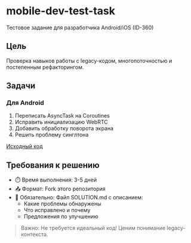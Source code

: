 # mobile-dev-test-task
Тестовое задание для разработчика Android/iOS (ID-360)
## Цель
Проверка навыков работы с legacy-кодом, многопоточностью и постепенным рефакторингом.

## Задачи
### Для Android
1. Переписать AsyncTask на Coroutines
2. Исправить инициализацию WebRTC
3. Добавить обработку поворота экрана
4. Решить проблему синглтона

[Исходный код](android/WebRTCManager.java)

## Требования к решению
- ⏱️ Время выполнения: 3-5 дней
- 📤 Формат: Fork этого репозитория
- 📝 Обязательно: Файл SOLUTION.md с описанием:
  - Какие проблемы обнаружены
  - Что исправлено и почему
  - Предложения по улучшению

> Важно: Не требуется идеальный код! Ценим понимание legacy-контекста.
